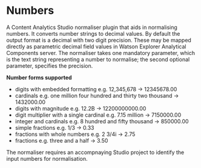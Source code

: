 # Numbers

A Content Analytics Studio normaliser plugin that aids in normalising numbers. It converts number strings to decimal values. By default the output format is a decimal with two digit precision. These may be mapped directly as parametric decimal field values in Watson Explorer Analytical Components server. The normaliser takes one mandatory parameter, which is the text string representing a number to normalise; the second optional parameter, specifies the precision. 

**Number forms supported**
- digits with embedded formatting e.g. 12,345,678 -> 12345678.00
- cardinals e.g. one million four hundred and thirty two thousand -> 1432000.00
- digits with magnitude e.g. 12.2B -> 12200000000.00
- digit multiplier with a single cardinal e.g. 7.15 million -> 7150000.00
- integer and cardinals e.g. 8 hundred and fifty thousand -> 850000.00
- simple fractions e.g.	1/3 -> 0.33
- fractions with whole numbers  e.g. 2 3/4i -> 2.75
- fractions e.g. three and a half  -> 3.50

The normaliser requires an accompnaying Studio project to identify the input numbers for normalisation.


